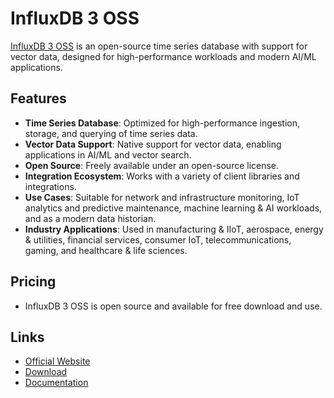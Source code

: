 # InfluxDB 3 OSS

[InfluxDB 3 OSS](https://www.influxdata.com/products/influxdb3/) is an open-source time series database with support for vector data, designed for high-performance workloads and modern AI/ML applications.

## Features
- **Time Series Database**: Optimized for high-performance ingestion, storage, and querying of time series data.
- **Vector Data Support**: Native support for vector data, enabling applications in AI/ML and vector search.
- **Open Source**: Freely available under an open-source license.
- **Integration Ecosystem**: Works with a variety of client libraries and integrations.
- **Use Cases**: Suitable for network and infrastructure monitoring, IoT analytics and predictive maintenance, machine learning & AI workloads, and as a modern data historian.
- **Industry Applications**: Used in manufacturing & IIoT, aerospace, energy & utilities, financial services, consumer IoT, telecommunications, gaming, and healthcare & life sciences.

## Pricing
- InfluxDB 3 OSS is open source and available for free download and use.

## Links
- [Official Website](https://www.influxdata.com/products/influxdb3/)
- [Download](https://www.influxdata.com/products/influxdb3/)
- [Documentation](https://docs.influxdata.com/)